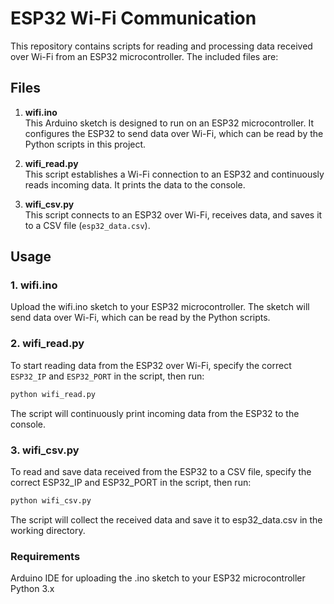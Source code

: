 # ESP32 Wi-Fi Communication

This repository contains scripts for reading and processing data received over Wi-Fi from an ESP32 microcontroller. The included files are:

## Files

1. **wifi.ino**  
   This Arduino sketch is designed to run on an ESP32 microcontroller. It configures the ESP32 to send data over Wi-Fi, which can be read by the Python scripts in this project.

2. **wifi_read.py**  
   This script establishes a Wi-Fi connection to an ESP32 and continuously reads incoming data. It prints the data to the console.

3. **wifi_csv.py**  
   This script connects to an ESP32 over Wi-Fi, receives data, and saves it to a CSV file (`esp32_data.csv`).

## Usage

### 1. wifi.ino
Upload the wifi.ino sketch to your ESP32 microcontroller. The sketch will send data over Wi-Fi, which can be read by the Python scripts.

### 2. wifi_read.py
To start reading data from the ESP32 over Wi-Fi, specify the correct `ESP32_IP` and `ESP32_PORT` in the script, then run:
```bash
python wifi_read.py
```
The script will continuously print incoming data from the ESP32 to the console.

### 3. wifi_csv.py
To read and save data received from the ESP32 to a CSV file, specify the correct ESP32_IP and ESP32_PORT in the script, then run:
```bash
python wifi_csv.py
```
The script will collect the received data and save it to esp32_data.csv in the working directory.


### Requirements
Arduino IDE for uploading the .ino sketch to your ESP32 microcontroller
Python 3.x
